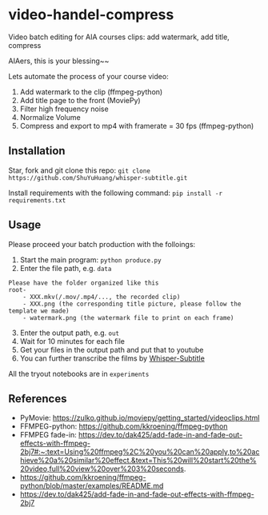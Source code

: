# video-handel-compress
Video batch editing for AIA courses clips: add watermark, add title, compress

AIAers, this is your blessing~~

Lets automate the process of your course video:

1. Add watermark to the clip (ffmpeg-python)
2. Add title page to the front (MoviePy)
3. Filter high frequency noise
4. Normalize Volume
5. Compress and export to mp4 with framerate = 30 fps (ffmpeg-python)

## Installation
Star, fork and git clone this repo:
```git clone https://github.com/ShuYuHuang/whisper-subtitle.git```

Install requirements with the following command:
```pip install -r requirements.txt```

## Usage
Please proceed your batch production with the folloings:
1. Start the main program:
    ```python produce.py```
2. Enter the file path, e.g. ```data```
```
Please have the folder organized like this
root-
    - XXX.mkv(/.mov/.mp4/..., the recorded clip)
    - XXX.png (the corresponding title picture, please follow the template we made)
    - watermark.png (the watermark file to print on each frame)
```
3. Enter the output path, e.g. ```out```
4. Wait for 10 minutes for each file
5. Get your files in the output path and put that to youtube
6. You can further transcribe the films by [Whisper-Subtitle](https://github.com/ShuYuHuang/whisper-subtitle)

All the tryout notebooks are in ```experiments```

## References
* PyMovie: https://zulko.github.io/moviepy/getting_started/videoclips.html
* FFMPEG-python: https://github.com/kkroening/ffmpeg-python
* FFMPEG fade-in: https://dev.to/dak425/add-fade-in-and-fade-out-effects-with-ffmpeg-2bj7#:~:text=Using%20ffmpeg%2C%20you%20can%20apply,to%20achieve%20a%20similar%20effect.&text=This%20will%20start%20the%20video,full%20view%20over%203%20seconds.
* https://github.com/kkroening/ffmpeg-python/blob/master/examples/README.md
* https://dev.to/dak425/add-fade-in-and-fade-out-effects-with-ffmpeg-2bj7